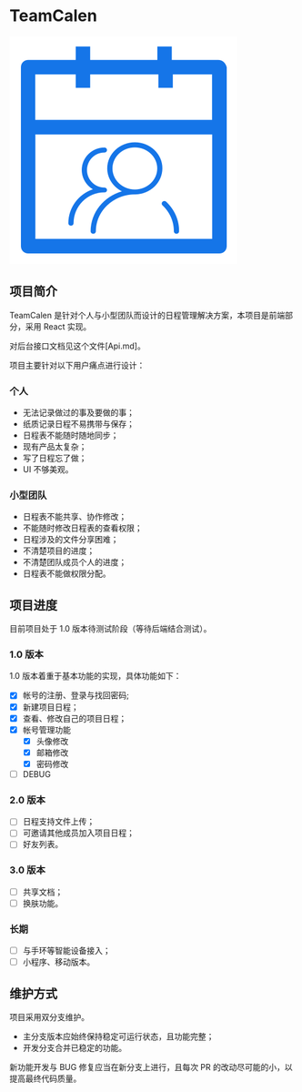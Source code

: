 # TeamCalen

![logo of TeamCalen](./teamcalen.svg)

## 项目简介

TeamCalen 是针对个人与小型团队而设计的日程管理解决方案，本项目是前端部分，采用 React 实现。

对后台接口文档见这个文件[Api.md]。

项目主要针对以下用户痛点进行设计：

### 个人

- 无法记录做过的事及要做的事；
- 纸质记录日程不易携带与保存；
- 日程表不能随时随地同步；
- 现有产品太复杂；
- 写了日程忘了做；
- UI 不够美观。

### 小型团队

- 日程表不能共享、协作修改；
- 不能随时修改日程表的查看权限；
- 日程涉及的文件分享困难；
- 不清楚项目的进度；
- 不清楚团队成员个人的进度；
- 日程表不能做权限分配。

## 项目进度

目前项目处于 1.0 版本待测试阶段（等待后端结合测试）。

### 1.0 版本

1.0 版本着重于基本功能的实现，具体功能如下：

- [x] 帐号的注册、登录与找回密码;
- [x] 新建项目日程；
- [x] 查看、修改自己的项目日程；
- [x] 帐号管理功能
  - [x] 头像修改
  - [x] 邮箱修改
  - [x] 密码修改
- [ ] DEBUG

### 2.0 版本

- [ ] 日程支持文件上传；
- [ ] 可邀请其他成员加入项目日程；
- [ ] 好友列表。

### 3.0 版本

- [ ] 共享文档；
- [ ] 换肤功能。

### 长期

- [ ] 与手环等智能设备接入；
- [ ] 小程序、移动版本。

## 维护方式

项目采用双分支维护。

- 主分支版本应始终保持稳定可运行状态，且功能完整；
- 开发分支合并已稳定的功能。

新功能开发与 BUG 修复应当在新分支上进行，且每次 PR 的改动尽可能的小，以提高最终代码质量。